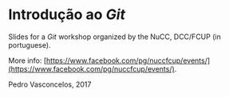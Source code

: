 
# Introdução ao *Git*

Slides for a *Git* workshop organized by the NuCC, DCC/FCUP
(in portuguese).

More info: [https://www.facebook.com/pg/nuccfcup/events/](https://www.facebook.com/pg/nuccfcup/events/).

Pedro Vasconcelos, 2017
